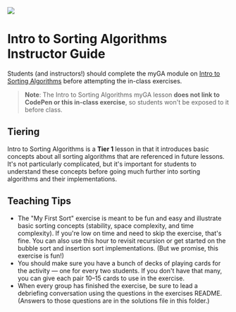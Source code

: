 ![](https://ga-dash.s3.amazonaws.com/production/assets/logo-9f88ae6c9c3871690e33280fcf557f33.png)

# Intro to Sorting Algorithms Instructor Guide

Students (and instructors!) should complete the myGA module on [Intro to Sorting Algorithms](https://my.generalassemb.ly/activities/818?from=dashboard&assignmentUuid=4cdfc361-13c8-48ec-9e6f-8ac374151e7f) before attempting the in-class exercises.

> **Note**: The Intro to Sorting Algorithms myGA lesson **does not link to CodePen or this in-class exercise**, so students won't be exposed to it before class.

## Tiering
Intro to Sorting Algorithms is a **Tier 1** lesson in that it introduces basic concepts about all sorting algorithms that are referenced in future lessons. It's not particularly complicated, but it's important for students to understand these concepts before going much further into sorting algorithms and their implementations.

## Teaching Tips
* The "My First Sort" exercise is meant to be fun and easy and illustrate basic sorting concepts (stability, space complexity, and time complexity). If you're low on time and need to skip the exercise, that's fine. You can also use this hour to revisit recursion or get started on the bubble sort and insertion sort implementations. (But we promise, this exercise is fun!)
* You should make sure you have a bunch of decks of playing cards for the activity — one for every two students. If you don't have that many, you can give each pair 10–15 cards to use in the exercise.
* When every group has finished the exercise, be sure to lead a debriefing conversation using the questions in the exercises README. (Answers to those questions are in the solutions file in this folder.)
